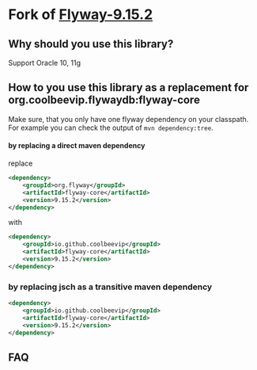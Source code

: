 # Fork of [Flyway-9.15.2](https://flywaydb.org)

## Why should you use this library?

Support Oracle 10, 11g

## How to you use this library as a replacement for org.coolbeevip.flywaydb:flyway-core

Make sure, that you only have one flyway dependency on your classpath. For example you can check the output of `mvn dependency:tree`.

#### by replacing a direct maven dependency

replace
```xml
<dependency>
    <groupId>org.flyway</groupId>
    <artifactId>flyway-core</artifactId>
    <version>9.15.2</version>
</dependency>
```
with
```xml
<dependency>
    <groupId>io.github.coolbeevip</groupId>
    <artifactId>flyway-core</artifactId>
    <version>9.15.2</version>
</dependency>
```

### by replacing jsch as a transitive maven dependency

```xml
<dependency>
    <groupId>io.github.coolbeevip</groupId>
    <artifactId>flyway-core</artifactId>
    <version>9.15.2</version>
</dependency>
```

## FAQ
